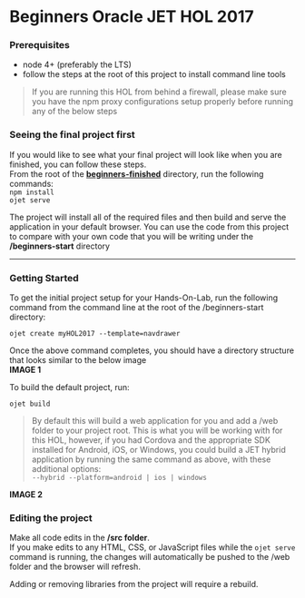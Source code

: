# Beginners Oracle JET HOL 2017

### Prerequisites
* node 4+ (preferably the LTS)
* follow the steps at the root of this project to install command line tools

>If you are running this HOL from behind a firewall, please make sure you have the npm proxy configurations setup properly before running any of the below steps

### Seeing the final project first
If you would like to see what your final project will look like when you are finished, you can follow these steps.  
From the root of the [**beginners-finished**](./beginners-finished) directory, run the following commands:  
`npm install`  
`ojet serve`

The project will install all of the required files and then build and serve the application in your default browser. You can use the code from this project to compare with your own code that you will be writing under the **/beginners-start** directory 

***
### Getting Started

To get the initial project setup for your Hands-On-Lab, run the following command from the command line at the root of the /beginners-start directory:  

`ojet create myHOL2017 --template=navdrawer`

Once the above command completes, you should have a directory structure that looks similar to the below image  
**IMAGE 1**

To build the default project, run:  

`ojet build`

>By default this will build a web application for you and add a /web folder to your project root.  This is what you will be working with for this HOL, however, if you had Cordova and the appropriate SDK installed for Android, iOS, or Windows, you could build a JET hybrid application by running the same command as above, with these additional options:  
> `--hybrid --platform=android | ios | windows`  

**IMAGE 2**


### Editing the project
Make all code edits in the **/src folder**.  
If you make edits to any HTML, CSS, or JavaScript files while the `ojet serve` command is running, 
the changes will automatically be pushed to the /web folder and the browser will refresh.

Adding or removing libraries from the project will require a rebuild.




